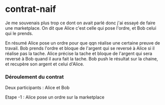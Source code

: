# contrat-naif

Je me souvenais plus trop ce dont on avait parlé donc j'ai essayé de faire une marketplace.
On dit que Alice c'est celle qui pose l'ordre, et Bob celui qui le prends.

En résumé Alice pose un ordre pour que qqn réalise une certaine preuve de travail.
Bob prends l'ordre et bloque de l'argent qui se reversé à Alice si il réalise pas la tache.
Alice précise la tache et bloque de l'argent qui sera reversé à Bob quand il aura fait la tache.
Bob push le résultat sur la chaine, et recupère son argent et celui d'Alice.

### Déroulement du contrat

Deux participants : Alice et Bob

Etape -1 : Alice pose un ordre sur la marketplace
